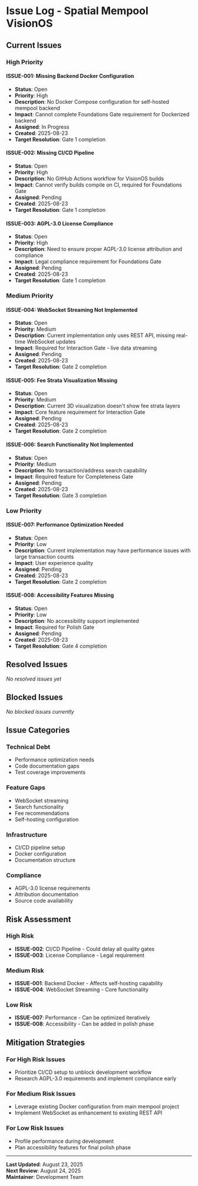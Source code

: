 # Issue Log - Spatial Mempool VisionOS

## Current Issues

### High Priority

#### ISSUE-001: Missing Backend Docker Configuration
- **Status**: Open
- **Priority**: High
- **Description**: No Docker Compose configuration for self-hosted mempool backend
- **Impact**: Cannot complete Foundations Gate requirement for Dockerized backend
- **Assigned**: In Progress
- **Created**: 2025-08-23
- **Target Resolution**: Gate 1 completion

#### ISSUE-002: Missing CI/CD Pipeline
- **Status**: Open
- **Priority**: High
- **Description**: No GitHub Actions workflow for VisionOS builds
- **Impact**: Cannot verify builds compile on CI, required for Foundations Gate
- **Assigned**: Pending
- **Created**: 2025-08-23
- **Target Resolution**: Gate 1 completion

#### ISSUE-003: AGPL-3.0 License Compliance
- **Status**: Open
- **Priority**: High
- **Description**: Need to ensure proper AGPL-3.0 license attribution and compliance
- **Impact**: Legal compliance requirement for Foundations Gate
- **Assigned**: Pending
- **Created**: 2025-08-23
- **Target Resolution**: Gate 1 completion

### Medium Priority

#### ISSUE-004: WebSocket Streaming Not Implemented
- **Status**: Open
- **Priority**: Medium
- **Description**: Current implementation only uses REST API, missing real-time WebSocket updates
- **Impact**: Required for Interaction Gate - live data streaming
- **Assigned**: Pending
- **Created**: 2025-08-23
- **Target Resolution**: Gate 2 completion

#### ISSUE-005: Fee Strata Visualization Missing
- **Status**: Open
- **Priority**: Medium
- **Description**: Current 3D visualization doesn't show fee strata layers
- **Impact**: Core feature requirement for Interaction Gate
- **Assigned**: Pending
- **Created**: 2025-08-23
- **Target Resolution**: Gate 2 completion

#### ISSUE-006: Search Functionality Not Implemented
- **Status**: Open
- **Priority**: Medium
- **Description**: No transaction/address search capability
- **Impact**: Required feature for Completeness Gate
- **Assigned**: Pending
- **Created**: 2025-08-23
- **Target Resolution**: Gate 3 completion

### Low Priority

#### ISSUE-007: Performance Optimization Needed
- **Status**: Open
- **Priority**: Low
- **Description**: Current implementation may have performance issues with large transaction counts
- **Impact**: User experience quality
- **Assigned**: Pending
- **Created**: 2025-08-23
- **Target Resolution**: Gate 2 completion

#### ISSUE-008: Accessibility Features Missing
- **Status**: Open
- **Priority**: Low
- **Description**: No accessibility support implemented
- **Impact**: Required for Polish Gate
- **Assigned**: Pending
- **Created**: 2025-08-23
- **Target Resolution**: Gate 4 completion

## Resolved Issues

*No resolved issues yet*

## Blocked Issues

*No blocked issues currently*

## Issue Categories

### Technical Debt
- Performance optimization needs
- Code documentation gaps
- Test coverage improvements

### Feature Gaps
- WebSocket streaming
- Search functionality
- Fee recommendations
- Self-hosting configuration

### Infrastructure
- CI/CD pipeline setup
- Docker configuration
- Documentation structure

### Compliance
- AGPL-3.0 license requirements
- Attribution documentation
- Source code availability

## Risk Assessment

### High Risk
- **ISSUE-002**: CI/CD Pipeline - Could delay all quality gates
- **ISSUE-003**: License Compliance - Legal requirement

### Medium Risk
- **ISSUE-001**: Backend Docker - Affects self-hosting capability
- **ISSUE-004**: WebSocket Streaming - Core functionality

### Low Risk
- **ISSUE-007**: Performance - Can be optimized iteratively
- **ISSUE-008**: Accessibility - Can be added in polish phase

## Mitigation Strategies

### For High Risk Issues
- Prioritize CI/CD setup to unblock development workflow
- Research AGPL-3.0 requirements and implement compliance early

### For Medium Risk Issues
- Leverage existing Docker configuration from main mempool project
- Implement WebSocket as enhancement to existing REST API

### For Low Risk Issues
- Profile performance during development
- Plan accessibility features for final polish phase

---

**Last Updated**: August 23, 2025  
**Next Review**: August 24, 2025  
**Maintainer**: Development Team
